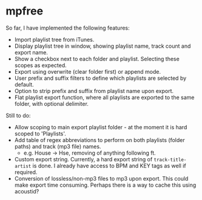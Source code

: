 # mpfree

So far, I have implemented the following features:

- Import playlist tree from iTunes.
- Display playlist tree in window, showing playlist name, track count and export name.
- Show a checkbox next to each folder and playlist. Selecting these scopes as expected.
- Export using overwrite (clear folder first) or append mode.
- User prefix and suffix filters to define which playlists are selected by default.
- Option to strip prefix and suffix from playlist name upon export.
- Flat playlist export function, where all playlists are exported to the same folder, with optional delimiter.

Still to do:

- Allow scoping to main export playlist folder - at the moment it is hard scoped to 'Playlists'.
- Add table of regex abbreviations to perform on both playlists (folder paths) and track (mp3 file) names.
  - e.g. House -> Hse, removing of anything following ft.
- Custom export string. Currently, a hard export string of `track-title-artist` is done. I already have access to BPM and KEY tags as well if required.
- Conversion of lossless/non-mp3 files to mp3 upon export. This could make export time consuming. Perhaps there is a way to cache this using acoustid?
